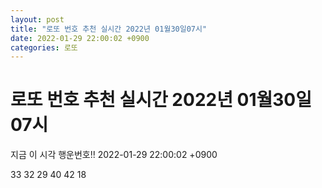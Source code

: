 ```yaml
---
layout: post
title: "로또 번호 추천 실시간 2022년 01월30일07시"
date: 2022-01-29 22:00:02 +0900
categories: 로또
---
```


# 로또 번호 추천 실시간 2022년 01월30일07시

지금 이 시각 행운번호!! 2022-01-29 22:00:02 +0900

 33  32  29  40  42  18 

